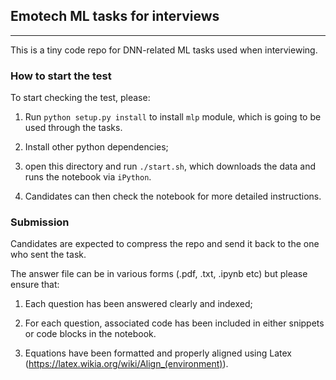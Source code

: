 ## Emotech ML tasks for interviews
---

This is a tiny code repo for DNN-related ML tasks used when interviewing.

### How to start the test

To start checking the test, please:

1. Run `python setup.py install` to install `mlp` module, which is going to be used through the tasks.

2. Install other python dependencies;

3. open this directory and run `./start.sh`, which downloads the data and runs the notebook via `iPython`.

4. Candidates can then check the notebook for more detailed instructions.

### Submission

Candidates are expected to compress the repo and send it back to the one who sent the task.

The answer file can be in various forms (.pdf, .txt, .ipynb etc) but please ensure that:

1. Each question has been answered clearly and indexed;

2. For each question, associated code has been included in either snippets or code blocks in the notebook.

3. Equations have been formatted and properly aligned using Latex (https://latex.wikia.org/wiki/Align_(environment)).
